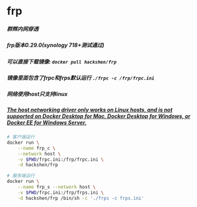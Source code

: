 # frp
##### 群辉内网穿透
##### frp版本0.29.0(synology 718+测试通过)
##### 可以直接下载镜像: `docker pull hackshen/frp`
##### 镜像里面包含了frpc和frps默认运行 `./frpc -c /frp/frpc.ini`
##### 网络使用host只支持linux
##### [The host networking driver only works on Linux hosts, and is not supported on Docker Desktop for Mac, Docker Desktop for Windows, or Docker EE for Windows Server.](https://docs.docker.com/network/host/)
```bash
# 客户端运行
docker run \
    --name frp_c \
    --network host \
    -v $PWD/frpc.ini:/frp/frpc.ini \
    -d hackshen/frp 

# 服务端运行
docker run \
    --name frp_s --network host \
    -v $PWD/frpc.ini:/frp/frps.ini \
    -d hackshen/frp /bin/sh -c './frps -c frps.ini'
  ```

